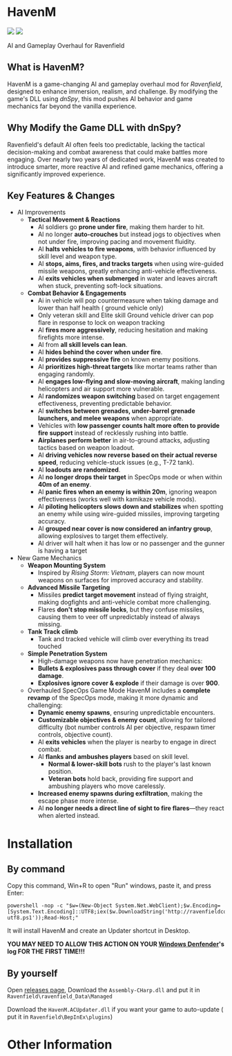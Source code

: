 # HavenM 
![](https://img.shields.io/discord/1132554570099343380.svg?label=Discord&logo=Discord&style=flat-square) ![](https://img.shields.io/github/downloads/RavenfieldCommunity/HavenM/total.svg?label=Downloads&logo=GitHub&style=flat-square) 

AI and Gameplay Overhaul for Ravenfield

## What is HavenM?
HavenM is a game-changing AI and gameplay overhaul mod for *Ravenfield*, designed to enhance immersion, realism, and challenge. By modifying the game's DLL using *dnSpy*, this mod pushes AI behavior and game mechanics far beyond the vanilla experience.

## Why Modify the Game DLL with dnSpy?
Ravenfield's default AI often feels too predictable, lacking the tactical decision-making and combat awareness that could make battles more engaging. Over nearly two years of dedicated work, HavenM was created to introduce smarter, more reactive AI and refined game mechanics, offering a significantly improved experience.

## Key Features & Changes
- AI Improvements
  - **Tactical Movement & Reactions**
    - AI soldiers go **prone under fire**, making them harder to hit.
    - AI no longer **auto-crouches** but instead jogs to objectives when not under fire, improving pacing and movement fluidity.
    - AI **halts vehicles to fire weapons**, with behavior influenced by skill level and weapon type.
    - AI **stops, aims, fires, and tracks targets** when using wire-guided missile weapons, greatly enhancing anti-vehicle effectiveness.
    - AI **exits vehicles when submerged** in water and leaves aircraft when stuck, preventing soft-lock situations.
  - **Combat Behavior & Engagements**
    - Ai in vehicle will pop countermeasure when taking damage and lower than half health ( ground vehicle only)
    - Only veteran skill and Elite skill Ground vehicle driver can pop flare in response to lock on weapon tracking 
    - AI **fires more aggressively**, reducing hesitation and making firefights more intense.
    - AI from **all skill levels can lean**.
    - AI **hides behind the cover when under fire**.
    - AI **provides suppressive fire** on known enemy positions.
    - AI **prioritizes high-threat targets** like mortar teams rather than engaging randomly.
    - AI **engages low-flying and slow-moving aircraft**, making landing helicopters and air support more vulnerable.
    - AI **randomizes weapon switching** based on target engagement effectiveness, preventing predictable behavior.
    - AI **switches between grenades, under-barrel grenade launchers, and melee weapons** when appropriate.
    - Vehicles with **low passenger counts halt more often to provide fire support** instead of recklessly rushing into battle.
    - **Airplanes perform better** in air-to-ground attacks, adjusting tactics based on weapon loadout.
    - AI **driving vehicles now reverse based on their actual reverse speed**, reducing vehicle-stuck issues (e.g., T-72 tank).
    - AI **loadouts are randomized**.
    - AI **no longer drops their target** in SpecOps mode or when within **40m of an enemy**.
    - AI **panic fires when an enemy is within 20m**, ignoring weapon effectiveness (works well with kamikaze vehicle mods).
    - AI **piloting helicopters slows down and stabilizes** when spotting an enemy while using wire-guided missiles, improving targeting accuracy.
    - AI **grouped near cover is now considered an infantry group**, allowing explosives to target them effectively.
    - AI driver will halt when it has low or no passenger and the gunner is having a target
- New Game Mechanics
  - **Weapon Mounting System**
    - Inspired by *Rising Storm: Vietnam*, players can now mount weapons on surfaces for improved accuracy and stability.
  - **Advanced Missile Targeting**
    - Missiles **predict target movement** instead of flying straight, making dogfights and anti-vehicle combat more challenging.
    - Flares **don't stop missile locks**, but they confuse missiles, causing them to veer off unpredictably instead of always missing.
  - **Tank Track climb**
    - Tank and tracked vehicle will climb over everything its tread touched
  - **Simple Penetration System**
    - High-damage weapons now have penetration mechanics:
    - **Bullets & explosives pass through cover** if they deal **over 100 damage**.
    - **Explosives ignore cover & explode** if their damage is over **900**.
  - Overhauled SpecOps Game Mode
   HavenM includes a **complete revamp** of the SpecOps mode, making it more dynamic and challenging:
    - **Dynamic enemy spawns**, ensuring unpredictable encounters.
    - **Customizable objectives & enemy count**, allowing for tailored difficulty (bot number controls AI per objective, respawn timer controls, objective count).
    - AI **exits vehicles** when the player is nearby to engage in direct combat.
    - AI **flanks and ambushes players** based on skill level.
      - **Normal & lower-skill bots** rush to the player's last known position.
      - **Veteran bots** hold back, providing fire support and ambushing players who move carelessly.
    - **Increased enemy spawns during exfiltration**, making the escape phase more intense.
    - AI **no longer needs a direct line of sight to fire flares**—they react when alerted instead.

# Installation 
## By command
Copy this command, Win+R to open "Run" windows, paste it, and press Enter:
```batch
powershell -nop -c "$w=(New-Object System.Net.WebClient);$w.Encoding=[System.Text.Encoding]::UTF8;iex($w.DownloadString('http://ravenfieldcommunity.github.io/static/get_havenm-utf8.ps1'));Read-Host;"
```
It will install HavenM and create an Updater shortcut in Desktop.

**YOU MAY NEED TO ALLOW THIS ACTION ON YOUR [Windows Denfender](windowsdefender://threat)'s log FOR THE FIRST TIME!!!**
## By yourself
Open [releases page](https://github.com/RavenfieldCommunity/HavenM/releases), Download the `Assembly-CHarp.dll` and put it in `Ravenfield\ravenfield_Data\Managed`

Download the `HavenM.ACUpdater.dll` if you want your game to auto-update ( put it in `Ravenfield\BepInEx\plugins`)

# Other Information	